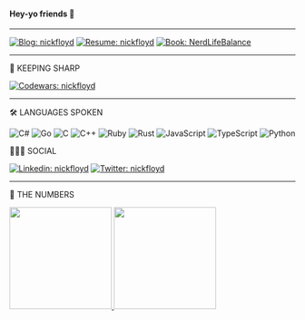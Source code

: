 #### Hey-yo friends 👋
---

[![Blog: nickfloyd](https://img.shields.io/badge/blog-archcoder-blue?style=plastic)](https://archcoder.com)
[![Resume: nickfloyd](https://img.shields.io/badge/Resume-Nick%20Floyd-blue?style=plastic)](https://represent.io/nickfloyd)
[![Book: NerdLifeBalance](https://img.shields.io/badge/book-Nerd%20Life%20Balance-red?style=plastic)](https://leanpub.com/nerdlifebalance)

---

💠 KEEPING SHARP

[![Codewars: nickfloyd](https://www.codewars.com/users/nickfloyd/badges/large)](https://www.codewars.com/users/nickfloyd)

---

🛠 LANGUAGES SPOKEN 

![C#](https://img.shields.io/badge/c%23-%23239120.svg?style=for-the-badge&logo=c-sharp&logoColor=white)
![Go](https://img.shields.io/badge/go-%2300ADD8.svg?style=for-the-badge&logo=go&logoColor=white)
![C](https://img.shields.io/badge/c-%2300599C.svg?style=for-the-badge&logo=c&logoColor=white)
![C++](https://img.shields.io/badge/c++-%2300599C.svg?style=for-the-badge&logo=c%2B%2B&logoColor=white)
![Ruby](https://img.shields.io/badge/ruby-%23CC342D.svg?style=for-the-badge&logo=ruby&logoColor=white)
![Rust](https://img.shields.io/badge/rust-%23000000.svg?style=for-the-badge&logo=rust&logoColor=white)
![JavaScript](https://img.shields.io/badge/javascript-%23323330.svg?style=for-the-badge&logo=javascript&logoColor=%23F7DF1E)
![TypeScript](https://img.shields.io/badge/typescript-%23007ACC.svg?style=for-the-badge&logo=typescript&logoColor=white)
![Python](https://img.shields.io/badge/python-3670A0?style=for-the-badge&logo=python&logoColor=ffdd54)

🧑‍🤝‍🧑 SOCIAL

[![Linkedin: nickfloyd](https://img.shields.io/badge/-nickfloyd-blue?style=plastic&logo=Linkedin)](https://www.linkedin.com/in/nickfloyd/)
[![Twitter: nickfloyd](https://img.shields.io/twitter/follow/nickfloyd?color=blue&label=twitter&logo=twitter&style=plastic)](https://twitter.com/nickfloyd)

---

🔢 THE NUMBERS

<p align="left">
<a href="https://github.com/nickfloyd">
  <img height="180em" src="https://github-readme-stats-eight-theta.vercel.app/api?username=nickfloyd&show_icons=true&theme=algolia&include_all_commits=true&count_private=true"/>
  <img height="180em" src="https://github-readme-stats-eight-theta.vercel.app/api/top-langs/?username=nickfloyd&layout=compact&langs_count=8&theme=algolia"/>
</a>
</p>
